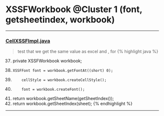 # XSSFWorkbook @Cluster 1 (font, getsheetindex, workbook)

***

### [CellXSSFImpl.java](https://searchcode.com/codesearch/view/72854552/)
> test that we get the same value as excel and , for 
{% highlight java %}
37. private XSSFWorkbook workbook;
47.     XSSFFont font = workbook.getFontAt((short) 0);
141.         cellStyle = workbook.createCellStyle();
146.         font = workbook.createFont();
336. return workbook.getSheetName(getSheetIndex());
342. return workbook.getSheetIndex(sheet);
{% endhighlight %}

***

